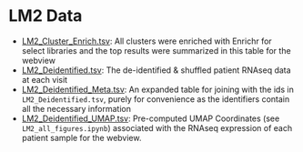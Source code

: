 # LM2 Data

- [LM2_Cluster_Enrich.tsv](./LM2_Cluster_Enrich.tsv): All clusters were enriched with Enrichr for select libraries and the top results were summarized in this table for the webview
- [LM2_Deidentified.tsv](./LM2_Deidentified.tsv): The de-identified & shuffled patient RNAseq data at each visit
- [LM2_Deidentified_Meta.tsv](./LM2_Deidentified_Meta.tsv): An expanded table for joining with the ids in `LM2_Deidentified.tsv`, purely for convenience as the identifiers contain all the necessary information
- [LM2_Deidentified_UMAP.tsv](./LM2_Deidentified_UMAP.tsv): Pre-computed UMAP Coordinates (see `LM2_all_figures.ipynb`) associated with the RNAseq expression of each patient sample for the webview.
